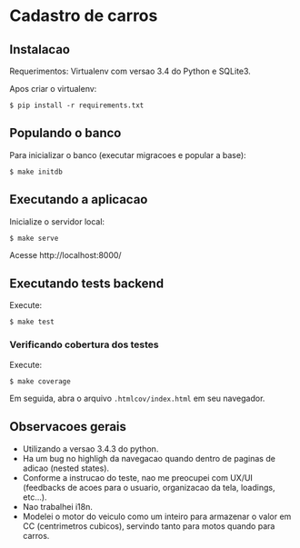 Cadastro de carros
===================

Instalacao
-----------

Requerimentos: Virtualenv com versao 3.4 do Python e SQLite3.

Apos criar o virtualenv:

```
$ pip install -r requirements.txt
```

Populando o banco
------------------

Para inicializar o banco (executar migracoes e popular a base):

```
$ make initdb
```

Executando a aplicacao
------------------------

Inicialize o servidor local:

```
$ make serve
```

Acesse http://localhost:8000/

Executando tests backend
-------------------------

Execute:

```
$ make test
```

### Verificando cobertura dos testes

Execute:

```
$ make coverage
```

Em seguida, abra o arquivo `.htmlcov/index.html` em seu navegador.

Observacoes gerais
-------------------

- Utilizando a versao 3.4.3 do python.
- Ha um bug no highligh da navegacao quando dentro de paginas de adicao (nested states).
- Conforme a instrucao do teste, nao me preocupei com UX/UI (feedbacks de acoes para o usuario, organizacao da tela, loadings, etc...).
- Nao trabalhei i18n.
- Modelei o motor do veiculo como um inteiro para armazenar o valor em CC (centrimetros cubicos), servindo tanto para motos quando para carros.
